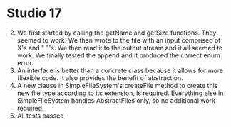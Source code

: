 # Studio 17
2. We first started by calling the getName and getSize functions. They seemed to work. We then wrote to the file with an input comprised of X's and " "'s. We then read it to the output stream and it all seemed to work. We finally tested the append and it produced the correct enum error.
3. An interface is better than a concrete class because it allows for more fliexible code. It also provides the benefit of abstraction. 
4. A new clause in SimpleFileSystem's createFile method to create this new file type according to its extension, is required. Everything else in SimpleFileSystem handles AbstractFiles only, so no additional work required.
5. All tests passed
